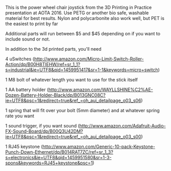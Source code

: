 This is the power wheel chair joystick from the 3D Printing in Practice presentation at AOTA 2016. 
Use PETG or another bio safe, washable material for best results. Nylon and polycarbonite also work well, 
but PET is the easiest to print by far

Additional parts will run between $5 and $45 depending on if you want to include sound or not.

In addition to the 3d printed parts, you'll need

4 uSwitches (http://www.amazon.com/Micro-Limit-Switch-Roller-Action/dp/B00H8TIEHW/ref=sr_1_1?s=industrial&ie=UTF8&qid=1459951417&sr=1-1&keywords=micro+switch)

1 M8 bolt of whatever length you want to use for the stick itself

1 AA battery holder (http://www.amazon.com/WAYLLSHINE%C2%AE-Dozen-Battery-Holder-Black/dp/B013GNC08C?ie=UTF8&psc=1&redirect=true&ref_=oh_aui_detailpage_o03_s06)

1 spring that will fit over your bolt (5mm diameter) and at whatever spring rate you want

1 sound trigger, if you want sound (http://www.amazon.com/Adafruit-Audio-FX-Sound-Board/dp/B00Q3U42DM?ie=UTF8&psc=1&redirect=true&ref_=oh_aui_detailpage_o03_s00)

1 RJ45 keystone (http://www.amazon.com/Generic-10-pack-Keystone-Punch-Down-Ethernet/dp/B014RAT7ZC/ref=sr_1_3?s=electronics&ie=UTF8&qid=1459951580&sr=1-3-spons&keywords=RJ45+keystone&psc=1)
